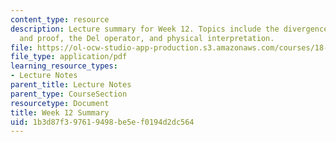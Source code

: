 ```yaml
---
content_type: resource
description: Lecture summary for Week 12. Topics include the divergence theorem, applications
  and proof, the Del operator, and physical interpretation.
file: https://ol-ocw-studio-app-production.s3.amazonaws.com/courses/18-02-multivariable-calculus-fall-2007/1b3d87f397619498be5ef0194d2dc564_lec_week12.pdf
file_type: application/pdf
learning_resource_types:
- Lecture Notes
parent_title: Lecture Notes
parent_type: CourseSection
resourcetype: Document
title: Week 12 Summary
uid: 1b3d87f3-9761-9498-be5e-f0194d2dc564
---
```

